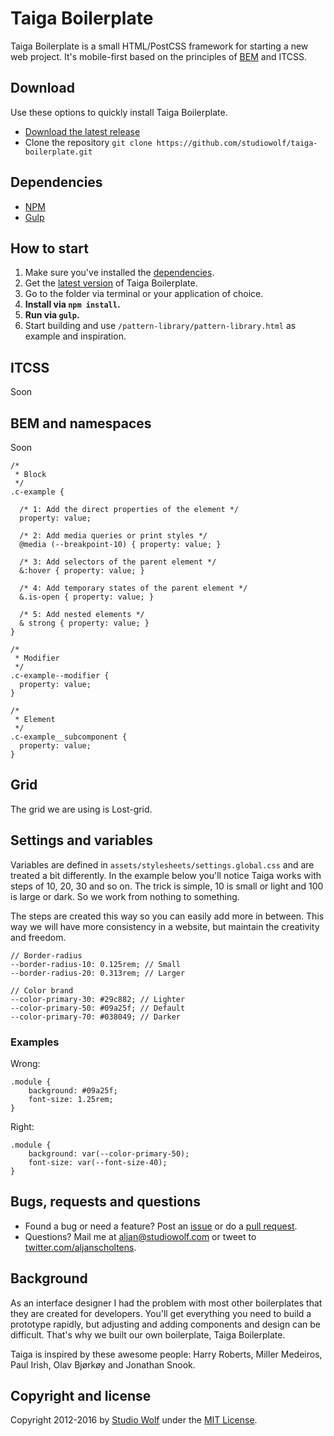 # Taiga Boilerplate

Taiga Boilerplate is a small HTML/PostCSS framework for starting a new web project.
It's mobile-first based on the principles of [BEM](http://bem.info) and ITCSS.

## Download

Use these options to quickly install Taiga Boilerplate.

- [Download the latest release](https://github.com/studiowolf/taiga-boilerplate/archive/master.zip)
- Clone the repository `git clone https://github.com/studiowolf/taiga-boilerplate.git`

## Dependencies

- [NPM](#)
- [Gulp](#)

## How to start

1. Make sure you've installed the [dependencies](#dependencies).
2. Get the [latest version](#download) of Taiga Boilerplate.
3. Go to the folder via terminal or your application of choice.
4. **Install via `npm install`.**
5. **Run via `gulp`.**
6. Start building and use `/pattern-library/pattern-library.html` as example and inspiration.

## ITCSS

Soon

## BEM and namespaces

Soon

```
/*
 * Block
 */
.c-example {

  /* 1: Add the direct properties of the element */
  property: value;

  /* 2: Add media queries or print styles */
  @media (--breakpoint-10) { property: value; }

  /* 3: Add selectors of the parent element */
  &:hover { property: value; }

  /* 4: Add temporary states of the parent element */
  &.is-open { property: value; }

  /* 5: Add nested elements */
  & strong { property: value; }
}

/*
 * Modifier
 */
.c-example--modifier {
  property: value;
}

/*
 * Element
 */
.c-example__subcomponent {
  property: value;
}
```

## Grid

The grid we are using is Lost-grid.

## Settings and variables

Variables are defined in `assets/stylesheets/settings.global.css` and are treated a bit differently.
In the example below you'll notice Taiga works with steps of 10, 20, 30 and so on. The trick is simple, 10 is small or light and 100 is large or dark. So we work from nothing to something.

The steps are created this way so you can easily add more in between. This way we will have more consistency in a website, but maintain the creativity and freedom.

```
// Border-radius
--border-radius-10: 0.125rem; // Small
--border-radius-20: 0.313rem; // Larger

// Color brand
--color-primary-30: #29c882; // Lighter
--color-primary-50: #09a25f; // Default
--color-primary-70: #038049; // Darker
```

### Examples

Wrong:
```
.module {
    background: #09a25f;
    font-size: 1.25rem;
}
```

Right:
```
.module {
    background: var(--color-primary-50);
    font-size: var(--font-size-40);
}
```

## Bugs, requests and questions

- Found a bug or need a feature? Post an [issue](https://github.com/studiowolf/taiga-boilerplate/issues/new) or do a [pull request](https://github.com/studiowolf/taiga-boilerplate/pulls).
- Questions? Mail me at [aljan@studiowolf.com](mailto:aljan@studiowolf.com) or tweet to [twitter.com/aljanscholtens](http://twitter.com/aljanscholtens).

## Background

As an interface designer I had the problem with most other boilerplates that they are created for developers.
You'll get everything you need to build a prototype rapidly, but adjusting and adding components and design can be difficult. That's why we built our own boilerplate, Taiga Boilerplate.

Taiga is inspired by these awesome people: Harry Roberts, Miller Medeiros, Paul Irish, Olav Bjørkøy and Jonathan Snook.

## Copyright and license

Copyright 2012-2016 by [Studio Wolf](http://studiowolf.com) under the [MIT License](LICENSE).
